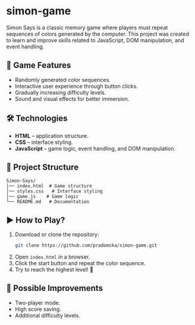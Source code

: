 # simon-game

Simon Says is a classic memory game where players must repeat sequences of colors generated by the computer. This project was created to learn and improve skills related to JavaScript, DOM manipulation, and event handling.

## 🚀 Game Features
- Randomly generated color sequences.
- Interactive user experience through button clicks.
- Gradually increasing difficulty levels.
- Sound and visual effects for better immersion.

## 🛠️ Technologies
- **HTML** – application structure.
- **CSS** – interface styling.
- **JavaScript** – game logic, event handling, and DOM manipulation.

## 📂 Project Structure
```
Simon-Says/
│── index.html  # Game structure
│── styles.css   # Interface styling
│── game.js    # Game logic
└── README.md   # Documentation
```

## ▶️ How to Play?
1. Download or clone the repository:
   ```bash
   git clone https://github.com/pradomska/simon-game.git
   ```
2. Open `index.html` in a browser.
3. Click the start button and repeat the color sequence.
4. Try to reach the highest level! 🎉

## 🔮 Possible Improvements
- Two-player mode.
- High score saving.
- Additional difficulty levels.
